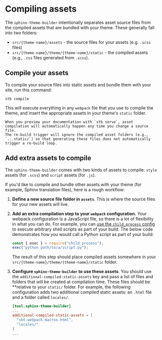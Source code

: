# Compiling assets

The `sphinx-theme-builder` intentionally separates asset source files from the compiled assets that are bundled with your theme.
These generally fall into two folders:

- `src/{theme-name}/assets` - the source files for your assets (e.g. `.scss` files)
- `src/{theme-name}/theme/{theme-name}/static` - the compiled assets (e.g., `.css` files generated from `.scss`).

## Compile your assets

To compile your source files into static assets and bundle them with your site, run this command:

```
stb compile
```

This will execute everything in any `webpack` file that you use to compile the theme, and insert the appropriate assets in your theme's `static` folder.

```{note}
When you preview your documentation with `stb serve`, asset compilation will automatically happen any time you change a source file.
The re-build trigger will ignore the compiled asset folders (e.g., `...static/`) so that generating these files does not automatically trigger a re-build loop.
``` 

## Add extra assets to compile

The `sphinx-theme-builder` comes with two kinds of assets to compile: `style` assets (for `.scss`) and `script` assets (for `.js`).

If you'd like to compile and bundle other assets with your theme (for example, Sphinx translation files), here is a rough workflow:

1. **Define a new source file folder in `assets`**. This is where the source files for your new assets will live.
2. **Add an extra compilation step to your `webpack` configuration.** Your webpack configuration is a JavaScript file, so there is a lot of flexibility in what you can do. For example, you can [use the `child_process` config](https://nodejs.org/api/child_process.html#child_processexeccommand-options-callback) to execute arbitrary shell scripts as part of your build.
   The below code demonstrates how you would call a Python script as part of your build:

   ```js
   const { exec } = require("child_process");
   exec("python path/to/a/script.py");
   ```
   
   The result of this step should place compiled assets somewhere in your `src/{theme-name}/theme/{theme-name}/static` folder.
3. **Configure `sphinx-theme-builder` to use these assets**. You should use the `additional-compiled-static-assets` key and pass a list of files and folders that will be created at compilation time.
   These files should be **relative to your `static/` folder.
   For example, the following configuration adds two additional compiled static assets: an `.html` file and a folder called `locales/`.

   ```toml
   [tool.sphinx-theme-builder]
   ...
   additional-compiled-static-assets = [
     "sbt-webpack-macros.html",
     "locales/"
   ]
   ...
   ```
